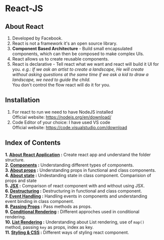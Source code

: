 # React-JS

## About React 

1.	Developed by Facebook.
2.	React is not a framework it's an open source library.
3.	**Component Based Architecture** - Build small encapsulated components, which can then be composed to make complex UIs. 
4.	React allows us to create reusable components.
5.	React is declarative - Tell react what we want and react will build it UI for you.
 *e.g.: If we ask an artist to create a landscape, He will create without asking questions at the same time if we ask a kid to draw a landscape, we need to guide the child.*  
You don't control the flow react will do it for you.
    
## Installation 

1.	For react to run we need to have NodeJS installed  
     		Official website: https://nodejs.org/en/download/ 
2.	Code Editor of your choice: I have used VS code  
           Official website: https://code.visualstudio.com/download
           
## Index of Contents
  
  __1. [About React Application](https://github.com/gagana-hg/React-JS/blob/master/AboutReactApplication.md) :__ Create react app and understand the folder structure.    
  __2. [Components](https://github.com/gagana-hg/React-JS/blob/master/AboutComponents.md) :__ Understanding different types of components.    
  __3. [About props](https://github.com/gagana-hg/React-JS/blob/master/props.md) :__ Understanding props in functional and class components.    
  __4. [About state](https://github.com/gagana-hg/React-JS/blob/master/state.md) :__ Undestanding state in class component. Comparision of props and state    
  __5. [JSX](https://github.com/gagana-hg/React-JS/blob/master/JSX.md) :__ Comparison of react component with and without using JSX.    
  __6. [Destructuring](https://github.com/gagana-hg/React-JS/blob/master/Destructuring.md) :__ Destructuring in functional and class component.   
  __7. [Event Handling](https://github.com/gagana-hg/React-JS/blob/master/EventHandling.md) :__ Handling events in components and understanding event binding in class component.    
  __8. [Passing Props](https://github.com/gagana-hg/React-JS/blob/master/PassingProps.md) :__ Pass methods as props.   
  __9. [Conditional Rendering](https://github.com/gagana-hg/React-JS/blob/master/ConditionalRendering.md) :__ Different approches used in conditional rendering.    
  __10. [List Rendering](https://github.com/gagana-hg/React-JS/blob/master/ListRendering.md) :__ Understanding about List rendering, use of `map()` method, passing `key` as props, index as key.    
  __11. [Styling & CSS](https://github.com/gagana-hg/React-JS/blob/master/Styling%26CSS.md) :__ Different ways of styling react component.    

    
  
